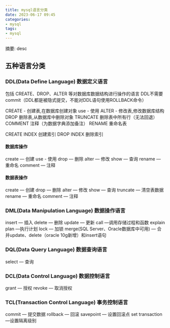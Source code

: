```yaml
---
title: mysql语言分类
date: 2023-06-17 09:45
categories:
- mysql
tags:
- mysql
---
```

  
  
摘要: desc
<!-- more -->

## 五种语言分类

### DDL(Data Define Language) 数据定义语言

包括 CREATE、DROP、ALTER 等对数据库数据结构进行操作的语言
DDL不需要commit（DDL都是被隐式提交，不能对DDL语句使用ROLLBACK命令）


CREATE  - 创建表,在数据库创建对象
use - 使用
ALTER -  修改表,修改数据库结构
DROP  删除表,从数据库中删除对象
TRUNCATE  删除表中所有行（无法回退）
COMMENT 注释（为数据字典添加备注）
RENAME 重命名表


CREATE INDEX  创建索引
DROP INDEX 删除索引


#### 数据库操作

create — 创建
use - 使用
drop — 删除
alter — 修改
show — 查询
rename — 重命名
comment — 注释

#### 数据表操作

create — 创建
drop — 删除
alter — 修改
show — 查询
truncate — 清空表数据
rename — 重命名
comment — 注释


### DML(Data Manipulation Language) 数据操作语言

insert — 插入
delete — 删除
update — 更新
call —调用存储过程和函数
explain plan —执行计划
lock — 加锁
merge(SQL Server、Oracle数据库中可用) — 合并update、delete（oracle 10g新增）和insert语句

### DQL(Data Query Language) 数据查询语言

select — 查询

### DCL(Data Control Language) 数据控制语言

grant — 授权
revoke — 取消授权


### TCL(Transaction Control Language) 事务控制语言

commit — 提交数据
rollback — 回滚
savepoint — 设置回滚点
set transaction —设置隔离级别

